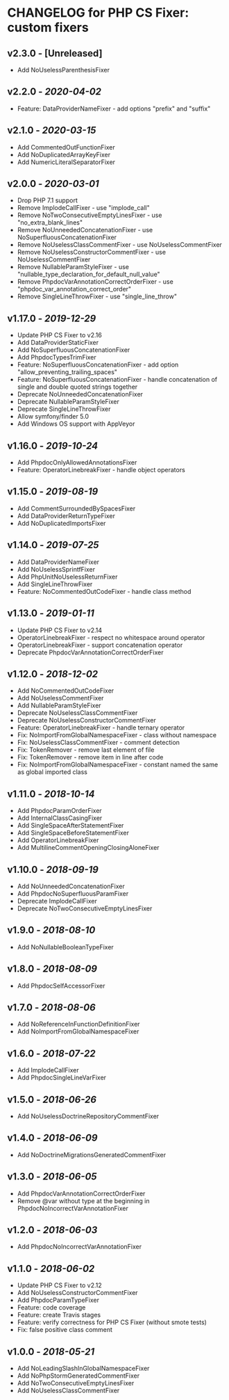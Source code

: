 # CHANGELOG for PHP CS Fixer: custom fixers

## v2.3.0 - [Unreleased]
- Add NoUselessParenthesisFixer

## v2.2.0 - *2020-04-02*
- Feature: DataProviderNameFixer - add options "prefix" and "suffix"

## v2.1.0 - *2020-03-15*
- Add CommentedOutFunctionFixer
- Add NoDuplicatedArrayKeyFixer
- Add NumericLiteralSeparatorFixer

## v2.0.0 - *2020-03-01*
- Drop PHP 7.1 support
- Remove ImplodeCallFixer - use "implode_call"
- Remove NoTwoConsecutiveEmptyLinesFixer - use "no_extra_blank_lines"
- Remove NoUnneededConcatenationFixer - use NoSuperfluousConcatenationFixer
- Remove NoUselessClassCommentFixer - use NoUselessCommentFixer
- Remove NoUselessConstructorCommentFixer - use NoUselessCommentFixer
- Remove NullableParamStyleFixer - use "nullable_type_declaration_for_default_null_value"
- Remove PhpdocVarAnnotationCorrectOrderFixer - use "phpdoc_var_annotation_correct_order"
- Remove SingleLineThrowFixer - use "single_line_throw"

## v1.17.0 - *2019-12-29*
- Update PHP CS Fixer to v2.16
- Add DataProviderStaticFixer
- Add NoSuperfluousConcatenationFixer
- Add PhpdocTypesTrimFixer
- Feature: NoSuperfluousConcatenationFixer - add option "allow_preventing_trailing_spaces"
- Feature: NoSuperfluousConcatenationFixer - handle concatenation of single and double quoted strings together
- Deprecate NoUnneededConcatenationFixer
- Deprecate NullableParamStyleFixer
- Deprecate SingleLineThrowFixer
- Allow symfony/finder 5.0
- Add Windows OS support with AppVeyor

## v1.16.0 - *2019-10-24*
- Add PhpdocOnlyAllowedAnnotationsFixer
- Feature: OperatorLinebreakFixer - handle object operators

## v1.15.0 - *2019-08-19*
- Add CommentSurroundedBySpacesFixer
- Add DataProviderReturnTypeFixer
- Add NoDuplicatedImportsFixer

## v1.14.0 - *2019-07-25*
- Add DataProviderNameFixer
- Add NoUselessSprintfFixer
- Add PhpUnitNoUselessReturnFixer
- Add SingleLineThrowFixer
- Feature: NoCommentedOutCodeFixer - handle class method

## v1.13.0 - *2019-01-11*
- Update PHP CS Fixer to v2.14
- OperatorLinebreakFixer - respect no whitespace around operator
- OperatorLinebreakFixer - support concatenation operator
- Deprecate PhpdocVarAnnotationCorrectOrderFixer

## v1.12.0 - *2018-12-02*
- Add NoCommentedOutCodeFixer
- Add NoUselessCommentFixer
- Add NullableParamStyleFixer
- Deprecate NoUselessClassCommentFixer
- Deprecate NoUselessConstructorCommentFixer
- Feature: OperatorLinebreakFixer - handle ternary operator
- Fix: NoImportFromGlobalNamespaceFixer - class without  namespace
- Fix: NoUselessClassCommentFixer - comment detection
- Fix: TokenRemover - remove last element of file
- Fix: TokenRemover - remove item in line after code
- Fix: NoImportFromGlobalNamespaceFixer - constant named the same as global imported class

## v1.11.0 - *2018-10-14*
- Add PhpdocParamOrderFixer
- Add InternalClassCasingFixer
- Add SingleSpaceAfterStatementFixer
- Add SingleSpaceBeforeStatementFixer
- Add OperatorLinebreakFixer
- Add MultilineCommentOpeningClosingAloneFixer

## v1.10.0 - *2018-09-19*
- Add NoUnneededConcatenationFixer
- Add PhpdocNoSuperfluousParamFixer
- Deprecate ImplodeCallFixer
- Deprecate NoTwoConsecutiveEmptyLinesFixer

## v1.9.0 - *2018-08-10*
- Add NoNullableBooleanTypeFixer

## v1.8.0 - *2018-08-09*
- Add PhpdocSelfAccessorFixer

## v1.7.0 - *2018-08-06*
- Add NoReferenceInFunctionDefinitionFixer
- Add NoImportFromGlobalNamespaceFixer

## v1.6.0 - *2018-07-22*
- Add ImplodeCallFixer
- Add PhpdocSingleLineVarFixer

## v1.5.0 - *2018-06-26*
- Add NoUselessDoctrineRepositoryCommentFixer

## v1.4.0 - *2018-06-09*
- Add NoDoctrineMigrationsGeneratedCommentFixer

## v1.3.0 - *2018-06-05*
- Add PhpdocVarAnnotationCorrectOrderFixer
- Remove @var without type at the beginning in PhpdocNoIncorrectVarAnnotationFixer

## v1.2.0 - *2018-06-03*
- Add PhpdocNoIncorrectVarAnnotationFixer

## v1.1.0 - *2018-06-02*
- Update PHP CS Fixer to v2.12
- Add NoUselessConstructorCommentFixer
- Add PhpdocParamTypeFixer
- Feature: code coverage
- Feature: create Travis stages
- Feature: verify correctness for PHP CS Fixer (without smote tests)
- Fix: false positive class comment

## v1.0.0 - *2018-05-21*
- Add NoLeadingSlashInGlobalNamespaceFixer
- Add NoPhpStormGeneratedCommentFixer
- Add NoTwoConsecutiveEmptyLinesFixer
- Add NoUselessClassCommentFixer
